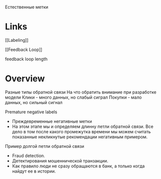 
Естественные метки

# Links

[[Labeling]]

[[Feedback Loop]]

feedback loop length

# Overview

Разные типы обратной связи
На что обратить внимание при разработке модели
Клики - много данных, но слабый сиграл
Покупки - мало данных, но сильный сигнал

Premature negative labels
- Преждевременные негативные метки
- На этом этапе мы и определяем длинну петли обратной связи. Все дело в том после какого промежутка времени мы можем считать показанные некликнутые рекомендации негативным примером.

Пример долгой петли обратной связи
- Fraud detection.
- Детектирования мошеннической транзакции.
- Как правило люди не сразу обращаются в банк, а только когда найдут ее в истории.